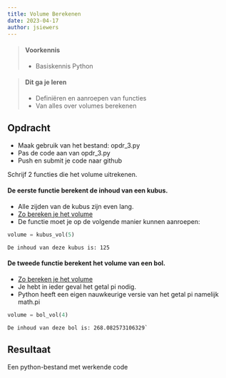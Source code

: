 ```yaml
---
title: Volume Berekenen
date: 2023-04-17
author: jsiewers
---
```


> #### Voorkennis
> * Basiskennis Python

> #### Dit ga je leren
> * Definiëren en aanroepen van functies
> * Van alles over volumes berekenen

## Opdracht

* Maak gebruik van het bestand: opdr_3.py
* Pas de code aan van opdr_3.py
* Push en submit je code naar github  


Schrijf 2 functies die het volume uitrekenen.  
#### De eerste functie berekent de inhoud van een kubus.  
* Alle zijden van de kubus zijn even lang.  
* [Zo bereken je het volume](https://nl.wikibooks.org/wiki/Wiskunde/Volume)  
* De functie moet je op de volgende manier kunnen aanroepen: 
 
```python
volume = kubus_vol(5)
```
```csv
De inhoud van deze kubus is: 125
```

#### De tweede functie berekent het volume van een bol.  
* [Zo bereken je het volume](https://nl.wikibooks.org/wiki/Wiskunde/Volume)  
* Je hebt in ieder geval het getal pi nodig. 
* Python heeft een eigen nauwkeurige versie van het getal pi namelijk math.pi

```python
volume = bol_vol(4)
```

```csv
De inhoud van deze bol is: 268.082573106329`
```

## Resultaat
Een python-bestand met werkende code